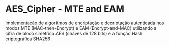 # AES_Cipher - MTE and EAM 
 Implementação de algoritmos de encriptação e decriptação autenticada nos modos MTE (MAC-then-Encrypt) e EAM (Encrypt-and-MAC) utilizando a cifra de bloco simétrica AES (chaves de 128 bits) e a função Hash criptográfica SHA256
